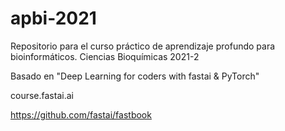 # apbi-2021
Repositorio para el curso práctico de aprendizaje profundo para bioinformáticos. Ciencias Bioquímicas 2021-2

Basado en "Deep Learning for coders with fastai & PyTorch"

course.fastai.ai

https://github.com/fastai/fastbook
